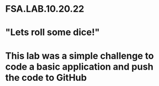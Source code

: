 # FSA.LAB.10.20.22
# "Lets roll some dice!"
# This lab was a simple challenge to code a basic application and push the code to GitHub
